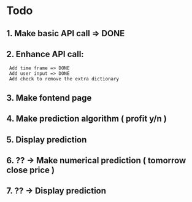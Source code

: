 # Todo

## 1. Make basic API call => DONE

## 2. Enhance API call:
     Add time frame => DONE
     Add user input => DONE
     Add check to remove the extra dictionary

## 3. Make fontend page

## 4. Make prediction algorithm ( profit y/n )

## 5. Display prediction

## 6. ?? -> Make numerical prediction ( tomorrow close price )

## 7. ?? -> Display prediction